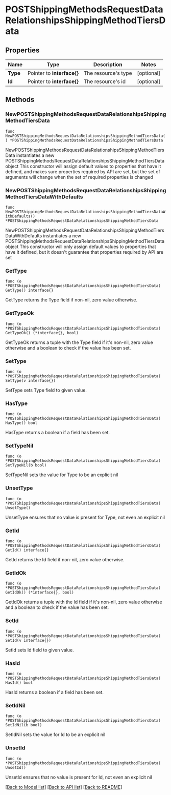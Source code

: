 # POSTShippingMethodsRequestDataRelationshipsShippingMethodTiersData

## Properties

Name | Type | Description | Notes
------------ | ------------- | ------------- | -------------
**Type** | Pointer to **interface{}** | The resource&#39;s type | [optional] 
**Id** | Pointer to **interface{}** | The resource&#39;s id | [optional] 

## Methods

### NewPOSTShippingMethodsRequestDataRelationshipsShippingMethodTiersData

`func NewPOSTShippingMethodsRequestDataRelationshipsShippingMethodTiersData() *POSTShippingMethodsRequestDataRelationshipsShippingMethodTiersData`

NewPOSTShippingMethodsRequestDataRelationshipsShippingMethodTiersData instantiates a new POSTShippingMethodsRequestDataRelationshipsShippingMethodTiersData object
This constructor will assign default values to properties that have it defined,
and makes sure properties required by API are set, but the set of arguments
will change when the set of required properties is changed

### NewPOSTShippingMethodsRequestDataRelationshipsShippingMethodTiersDataWithDefaults

`func NewPOSTShippingMethodsRequestDataRelationshipsShippingMethodTiersDataWithDefaults() *POSTShippingMethodsRequestDataRelationshipsShippingMethodTiersData`

NewPOSTShippingMethodsRequestDataRelationshipsShippingMethodTiersDataWithDefaults instantiates a new POSTShippingMethodsRequestDataRelationshipsShippingMethodTiersData object
This constructor will only assign default values to properties that have it defined,
but it doesn't guarantee that properties required by API are set

### GetType

`func (o *POSTShippingMethodsRequestDataRelationshipsShippingMethodTiersData) GetType() interface{}`

GetType returns the Type field if non-nil, zero value otherwise.

### GetTypeOk

`func (o *POSTShippingMethodsRequestDataRelationshipsShippingMethodTiersData) GetTypeOk() (*interface{}, bool)`

GetTypeOk returns a tuple with the Type field if it's non-nil, zero value otherwise
and a boolean to check if the value has been set.

### SetType

`func (o *POSTShippingMethodsRequestDataRelationshipsShippingMethodTiersData) SetType(v interface{})`

SetType sets Type field to given value.

### HasType

`func (o *POSTShippingMethodsRequestDataRelationshipsShippingMethodTiersData) HasType() bool`

HasType returns a boolean if a field has been set.

### SetTypeNil

`func (o *POSTShippingMethodsRequestDataRelationshipsShippingMethodTiersData) SetTypeNil(b bool)`

 SetTypeNil sets the value for Type to be an explicit nil

### UnsetType
`func (o *POSTShippingMethodsRequestDataRelationshipsShippingMethodTiersData) UnsetType()`

UnsetType ensures that no value is present for Type, not even an explicit nil
### GetId

`func (o *POSTShippingMethodsRequestDataRelationshipsShippingMethodTiersData) GetId() interface{}`

GetId returns the Id field if non-nil, zero value otherwise.

### GetIdOk

`func (o *POSTShippingMethodsRequestDataRelationshipsShippingMethodTiersData) GetIdOk() (*interface{}, bool)`

GetIdOk returns a tuple with the Id field if it's non-nil, zero value otherwise
and a boolean to check if the value has been set.

### SetId

`func (o *POSTShippingMethodsRequestDataRelationshipsShippingMethodTiersData) SetId(v interface{})`

SetId sets Id field to given value.

### HasId

`func (o *POSTShippingMethodsRequestDataRelationshipsShippingMethodTiersData) HasId() bool`

HasId returns a boolean if a field has been set.

### SetIdNil

`func (o *POSTShippingMethodsRequestDataRelationshipsShippingMethodTiersData) SetIdNil(b bool)`

 SetIdNil sets the value for Id to be an explicit nil

### UnsetId
`func (o *POSTShippingMethodsRequestDataRelationshipsShippingMethodTiersData) UnsetId()`

UnsetId ensures that no value is present for Id, not even an explicit nil

[[Back to Model list]](../README.md#documentation-for-models) [[Back to API list]](../README.md#documentation-for-api-endpoints) [[Back to README]](../README.md)


